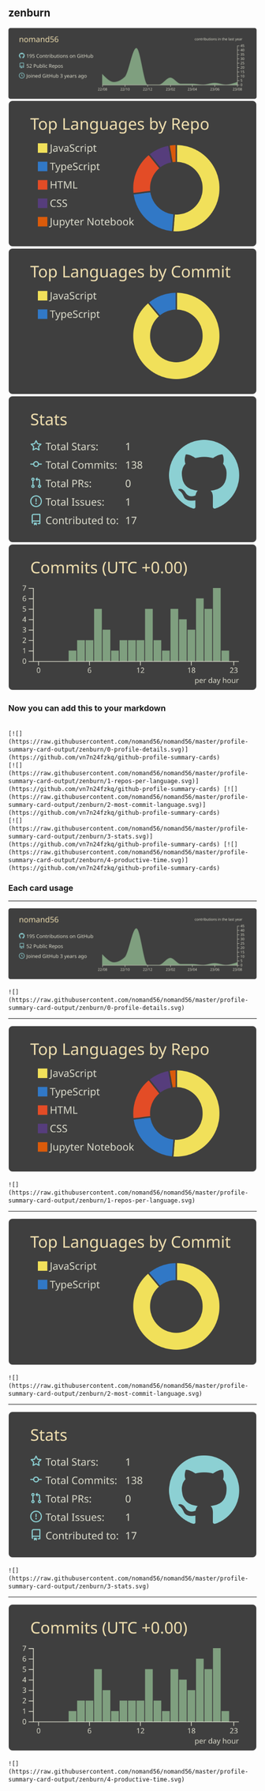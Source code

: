 ## zenburn

[![](./0-profile-details.svg)](https://github.com/vn7n24fzkq/github-profile-summary-cards)
[![](./1-repos-per-language.svg)](https://github.com/vn7n24fzkq/github-profile-summary-cards) [![](./2-most-commit-language.svg)](https://github.com/vn7n24fzkq/github-profile-summary-cards)
[![](./3-stats.svg)](https://github.com/vn7n24fzkq/github-profile-summary-cards) [![](./4-productive-time.svg)](https://github.com/vn7n24fzkq/github-profile-summary-cards)
### Now you can add this to your markdown
```

[![](https://raw.githubusercontent.com/nomand56/nomand56/master/profile-summary-card-output/zenburn/0-profile-details.svg)](https://github.com/vn7n24fzkq/github-profile-summary-cards)
[![](https://raw.githubusercontent.com/nomand56/nomand56/master/profile-summary-card-output/zenburn/1-repos-per-language.svg)](https://github.com/vn7n24fzkq/github-profile-summary-cards) [![](https://raw.githubusercontent.com/nomand56/nomand56/master/profile-summary-card-output/zenburn/2-most-commit-language.svg)](https://github.com/vn7n24fzkq/github-profile-summary-cards)
[![](https://raw.githubusercontent.com/nomand56/nomand56/master/profile-summary-card-output/zenburn/3-stats.svg)](https://github.com/vn7n24fzkq/github-profile-summary-cards) [![](https://raw.githubusercontent.com/nomand56/nomand56/master/profile-summary-card-output/zenburn/4-productive-time.svg)](https://github.com/vn7n24fzkq/github-profile-summary-cards)

```

### Each card usage
---

![](./0-profile-details.svg)

```
![](https://raw.githubusercontent.com/nomand56/nomand56/master/profile-summary-card-output/zenburn/0-profile-details.svg)
```

    

---

![](./1-repos-per-language.svg)

```
![](https://raw.githubusercontent.com/nomand56/nomand56/master/profile-summary-card-output/zenburn/1-repos-per-language.svg)
```

    

---

![](./2-most-commit-language.svg)

```
![](https://raw.githubusercontent.com/nomand56/nomand56/master/profile-summary-card-output/zenburn/2-most-commit-language.svg)
```

    

---

![](./3-stats.svg)

```
![](https://raw.githubusercontent.com/nomand56/nomand56/master/profile-summary-card-output/zenburn/3-stats.svg)
```

    

---

![](./4-productive-time.svg)

```
![](https://raw.githubusercontent.com/nomand56/nomand56/master/profile-summary-card-output/zenburn/4-productive-time.svg)
```

    
